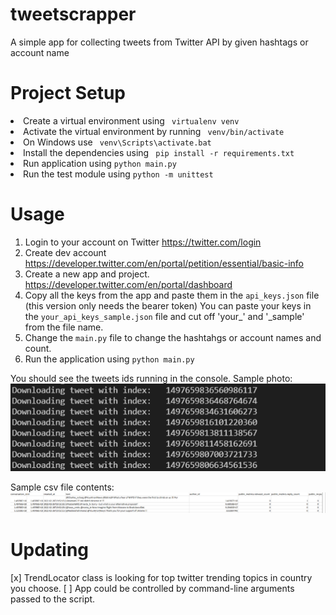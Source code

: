 # tweetscrapper
A simple app for collecting tweets from Twitter API by given hashtags or account name

# Project Setup

<li>Create a virtual environment using <code> virtualenv venv </code>
<li>Activate the virtual environment by running <code> venv/bin/activate </code>
<li>On Windows use <code> venv\Scripts\activate.bat </code>
<li>Install the dependencies using <code> pip install -r requirements.txt </code>
<li>Run application using <code>python main.py </code>
<li>Run the test module using <code>python -m unittest</code>

# Usage
1. Login to your account on Twitter <a>https://twitter.com/login</a>
2. Create dev account <a>https://developer.twitter.com/en/portal/petition/essential/basic-info</a>
3. Create a new app and project.  <a>https://developer.twitter.com/en/portal/dashboard</a>
4. Copy all the keys from the app and paste them in the <code>api_keys.json</code> file (this version only needs the bearer token)
You can paste your keys in the <code>your_api_keys_sample.json</code> file and cut off 'your_' and '_sample' from the file name.
5. Change the <code>main.py</code> file to change the hashtahgs or account names and count.
6. Run the application using <code>python main.py </code>

You should see the tweets ids running in the console.
Sample photo: ![Screenshot1](/images/Screenshot1.png)

Sample csv file contents: ![Screenshot2](/images/Screenshot3.png)


# Updating

[x] TrendLocator class is looking for top twitter trending topics in country you choose.
[ ] App could be controlled by command-line arguments passed to the script.
